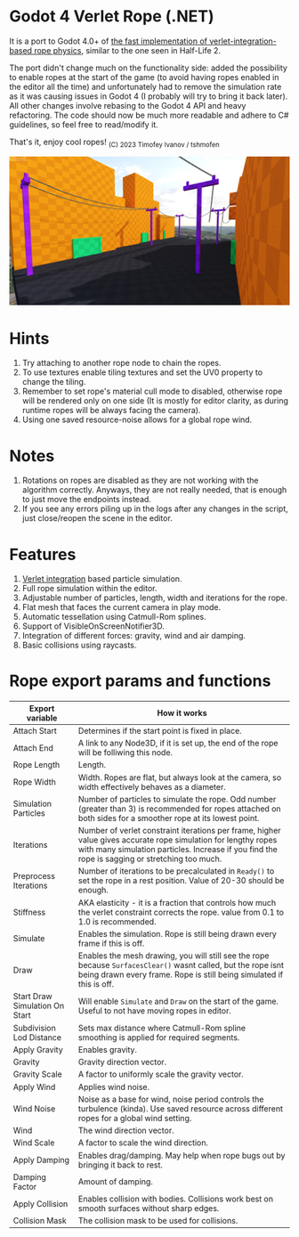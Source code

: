 # Godot 4 Verlet Rope (.NET)

It is a port to Godot 4.0+ of [the fast implementation of verlet-integration-based rope physics](https://github.com/2nafish117/godot-verlet-rope), similar to the one seen in Half-Life 2. 

The port didn't change much on the functionality side: added the possibility to enable ropes at the start of the game (to avoid having ropes enabled in the editor all the time) and unfortunately had to remove the simulation rate as it was causing issues in Godot 4 (I probably will try to bring it back later). All other changes involve rebasing to the Godot 4 API and heavy refactoring. The code should now be much more readable and adhere to C# guidelines, so feel free to read/modify it.

That's it, enjoy cool ropes! <sub>(C) 2023 Timofey Ivanov / tshmofen</sub>

![](https://github.com/2nafish117/godot-verlet-rope/blob/master/images/Screenshot.png)

# Hints
1. Try attaching to another rope node to chain the ropes.
2. To use textures enable tiling textures and set the UV0 property to change the tiling.
3. Remember to set rope's material cull mode to disabled, otherwise rope will be rendered only on one side (It is mostly for editor clarity, as during runtime ropes will be always facing the camera).
4. Using one saved resource-noise allows for a global rope wind.

# Notes
1. Rotations on ropes are disabled as they are not working with the algorithm correctly. Anyways, they are not really needed, that is enough to just move the endpoints instead.
2. If you see any errors piling up in the logs after any changes in the script, just close/reopen the scene in the editor.

# Features
1. [Verlet integration](https://en.wikipedia.org/wiki/Verlet_integration) based particle simulation.
2. Full rope simulation within the editor.
3. Adjustable number of particles, length, width and iterations for the rope.
4. Flat mesh that faces the current camera in play mode.
5. Automatic tessellation using Catmull-Rom splines.
6. Support of VisibleOnScreenNotifier3D.
7. Integration of different forces: gravity, wind and air damping.
8. Basic collisions using raycasts.

# Rope export params and functions

| Export variable | How it works |
|--|--|
| Attach Start   | Determines if the start point is fixed in place. |
| Attach End     | A link to any Node3D, if it is set up, the end of the rope will be folliwing this node. |
| Rope Length    | Length. |
| Rope Width     | Width. Ropes are flat, but always look at the camera, so width effectively behaves as a diameter.|
| Simulation Particles | Number of particles to simulate the rope. Odd number (greater than 3) is recommended for ropes attached on both sides for a smoother rope at its lowest point. |
| Iterations     | Number of verlet constraint iterations per frame, higher value gives accurate rope simulation for lengthy ropes with many simulation particles. Increase if you find the rope is sagging or stretching too much. |
| Preprocess Iterations| Number of iterations to be precalculated in `Ready()` to set the rope in a rest position. Value of 20-30 should be enough. |
| Stiffness      | AKA elasticity - it is a fraction that controls how much the verlet constraint corrects the rope. value from 0.1 to 1.0 is recommended. |
| Simulate       | Enables the simulation. Rope is still being drawn every frame if this is off. |
| Draw           | Enables the mesh drawing, you will still see the rope because `SurfacesClear()` wasnt called, but the rope isnt being drawn every frame. Rope is still being simulated if this is off. |
| Start Draw Simulation On Start | Will enable `Simulate` and `Draw` on the start of the game. Useful to not have moving ropes in editor. |
| Subdivision Lod Distance | Sets max distance where Catmull-Rom spline smoothing is applied for required segments. |
| Apply Gravity  | Enables gravity. |
| Gravity        | Gravity direction vector. |
| Gravity Scale  | A factor to uniformly scale the gravity vector. |
| Apply Wind     | Applies wind noise. |
| Wind Noise     | Noise as a base for wind, noise period controls the turbulence (kinda). Use saved resource across different ropes for a global wind setting. |
| Wind           | The wind direction vector.|
| Wind Scale     | A factor to scale the wind direction. |
| Apply Damping  | Enables drag/damping. May help when rope bugs out by bringing it back to rest. |
| Damping Factor | Amount of damping. |
| Apply Collision| Enables collision with bodies. Collisions work best on smooth surfaces without sharp edges. |
| Collision Mask | The collision mask to be used for collisions. |
